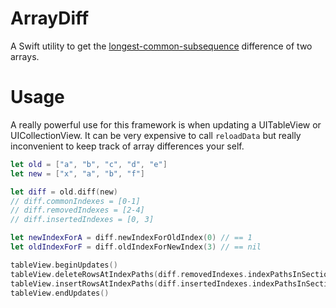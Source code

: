# ArrayDiff

A Swift utility to get the [longest-common-subsequence](https://en.wikipedia.org/wiki/Longest_common_subsequence_problem) difference of two arrays.

# Usage

A really powerful use for this framework is when updating a UITableView or UICollectionView. It can be very expensive to call `reloadData` but really inconvenient to keep track of array differences your self.

```swift
let old = ["a", "b", "c", "d", "e"]
let new = ["x", "a", "b", "f"]

let diff = old.diff(new)
// diff.commonIndexes = [0-1]
// diff.removedIndexes = [2-4]
// diff.insertedIndexes = [0, 3]

let newIndexForA = diff.newIndexForOldIndex(0) // == 1
let oldIndexForF = diff.oldIndexForNewIndex(3) // == nil

tableView.beginUpdates()
tableView.deleteRowsAtIndexPaths(diff.removedIndexes.indexPathsInSection(0), withRowAnimation: .Automatic)
tableView.insertRowsAtIndexPaths(diff.insertedIndexes.indexPathsInSection(0), withRowAnimation: .Automatic)
tableView.endUpdates()
```
